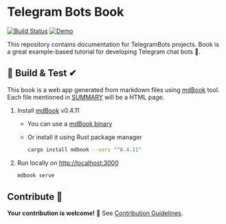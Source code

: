 # Telegram Bots Book

[![Build Status](https://img.shields.io/travis/com/TelegramBots/book/master?style=flat-square)](https://travis-ci.com/TelegramBots/book)
[![Demo](https://img.shields.io/badge/live-demo-blue.svg?style=flat-square)](https://telegrambots.github.io/book/)

This repository contains documentation for TelegramBots projects.
Book is a great example-based tutorial for developing Telegram chat bots 🤖.

## 🔨 Build & Test ✔

This book is a web app generated from markdown files using [mdBook] tool.
Each file mentioned in [SUMMARY](src/SUMMARY.md) will be a HTML page.

1. Install [mdBook] v0.4.11
    - You can use a [mdBook binary]
    - Or install it using Rust package manager

        ```bash
        cargo install mdbook --vers "^0.4.11"
        ```

1. Run locally on [http://localhost:3000](http://localhost:3000)

    ```bash
    mdbook serve
    ```

[mdBook]: https://github.com/rust-lang/mdBook
[mdBook binary]: https://github.com/rust-lang/mdBook/releases/tag/v0.4.1

## Contribute 👋

**Your contribution is welcome!** 🙂
See [Contribution Guidelines](CONTRIBUTING.md).
